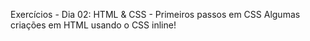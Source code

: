 Exercícios - Dia 02: HTML & CSS - Primeiros passos em CSS
Algumas criações em HTML usando o CSS inline!